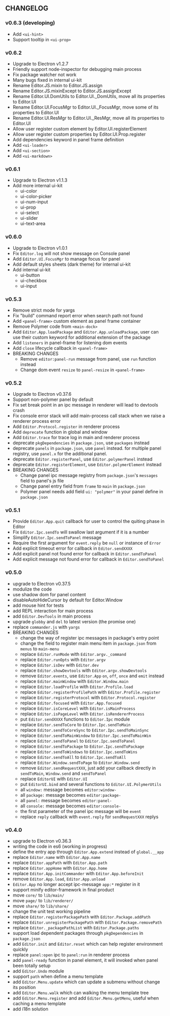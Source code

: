 ## CHANGELOG

### v0.6.3 (developing)

 - Add `<ui-hint>`
 - Support tooltip in `<ui-prop>`

### v0.6.2

 - Upgrade to Electron v1.2.7
 - Friendly support node-inspector for debugging main process
 - Fix package watcher not work
 - Many bugs fixed in internal ui-kit
 - Rename Editor.JS.mixin to Editor.JS.assign
 - Rename Editor.JS.mixinExcept to Editor.JS.assignExcept
 - Rename Editor.UI.DomUtils to Editor.UI._DomUtils, move all its properties to Editor.UI
 - Rename Editor.UI.FocusMgr to Editor.UI._FocusMgr, move some of its properties to Editor.UI
 - Rename Editor.UI.ResMgr to Editor.UI._ResMgr, move all its properties to Editor.UI
 - Allow user register custom element by Editor.UI.registerElement
 - Allow user register custom properties by Editor.UI.Prop.register
 - Add dependencies keyword in panel frame definition
 - Add `<ui-loader>`
 - Add `<ui-section>`
 - Add `<ui-markdown>`

### v0.6.1

 - Upgrade to Electron v1.1.3
 - Add more internal ui-kit
   - ui-color
   - ui-color-picker
   - ui-num-input
   - ui-prop
   - ui-select
   - ui-slider
   - ui-text-area

### v0.6.0

 - Upgrade to Electron v1.0.1
 - Fix `Editor.log` will not show message on Console panel
 - Add `Editor.UI.FocusMgr` to manage focus for panel
 - Add default styles sheets (dark theme) for internal ui-kit
 - Add internal ui-kit
   - ui-button
   - ui-checkbox
   - ui-input

### v0.5.3

 - Remove strict mode for yargs
 - Fix "build" command report error when search path not found
 - Add `<panel-frame>` custom element as panel frame container
 - Remove Polymer code from `<main-dock>`
 - Add `Editor.App.loadPackage` and `Editor.App.unloadPackage`, user can use their custom keyword for additional extension of the package
 - Add `listeners` in panel-frame for listening dom events
 - Add `close` lifecycle callback in `<panel-frame>`
 - BREAKING CHANGES
   - Remove `editor:panel-run` message from panel, use `run` function instead
   - Change dom event `resize` to `panel-resize` in `<panel-frame>`

### v0.5.2

 - Upgrade to Electron v0.37.6
 - Support non-polymer panel by default
 - Fix set break point in an ipc message in renderer will lead to devtools crash
 - Fix console error stack will add main-process call stack when we raise a renderer process error
 - Add `Editor.Protocol.register` in renderer process
 - Add `deprecate` function in global and window
 - Add `Editor.trace` for trace log in main and renderer process
 - deprecate `pkgDependencies` in `package.json`, use `packages` instead
 - deprecate `panels` in `package.json`, use `panel` instead. for multiple panel registry, use `panel.x` for the additional panel.
 - deprecate `Editor.registerPanel`, use `Editor.polymerPanel` instead
 - deprecate `Editor.registerElement`, use `Editor.polymerElement` instead
 - BREAKING CHANGES
   - Change panel ipc message registry from `package.json`'s `messages` field to panel's js file
   - Change panel entry field from `frame` to `main` in `package.json`
   - Polymer panel needs add field `ui: "polymer"` in your panel define in `package.json`

### v0.5.1

 - Provide `Editor.App.quit` callback for user to control the quiting phase in Editor
 - Fix `Editor.Ipc.sendTo` will swallow last argument if it is a number
 - Simplify `Editor.Ipc.sendToPanel` message
 - Require the first argument for `event.reply` be `null` or instance of `Error`
 - Add explicit timeout error for callback in `Editor.sendXXXX`
 - Add explicit panel not found error for callback in `Editor.sendToPanel`
 - Add explicit message not found error for callback in `Editor.sendToPanel`

### v0.5.0

 - upgrade to Electron v0.37.5
 - modulize the code
 - use shadow dom for panel content
 - disableAutoHideCursor by default for Editor.Window
 - add mouse hint for tests
 - add REPL interaction for main process
 - add `Editor.DevTools` in main process
 - upgrade `globby` and `del` to latest version (the promise one)
 - replace `commander.js` with `yargs`
 - BREAKING CHANGES
   - change the way of register ipc messages in package's entry point
   - change the field to register main menu item in `package.json` from `menus` to `main-menu`
   - replace `Editor.runMode` with `Editor.argv._command`
   - replace `Editor.runOpts` with `Editor.argv`
   - replace `Editor.isDev` with `Editor.dev`
   - replace `Editor.showDevtools` with `Editor.argv.showDevtools`
   - remove `Editor.events`, use `Editor.App` `on`, `off`, `once` and `emit` instead
   - replace `Editor.mainWindow` with `Editor.Window.main`
   - replace `Editor.loadProfile` with `Editor.Profile.load`
   - replace `Editor.registerProfilePath` with `Editor.Profile.register`
   - replace `Editor.registerProtocol` with `Editor.Protocol.register`
   - replace `Editor.focused` with `Editor.App.focused`
   - replace `Editor.isCoreLevel` with `Editor.isMainProcess`
   - replace `Editor.isPageLevel` with `Editor.isRendererProcess`
   - put `Editor.sendXXXX` functions to `Editor.Ipc` module
   - replace `Editor.sendToCore` to `Editor.Ipc.sendToMain`
   - replace `Editor.sendToCoreSync` to `Editor.Ipc.sendToMainSync`
   - replace `Editor.sendToMainWindow` to `Editor.Ipc.sendToMainWin`
   - replace `Editor.sendToPanel` to `Editor.Ipc.sendToPanel`
   - replace `Editor.sendToPackage` to `Editor.Ipc.sendToPackage`
   - replace `Editor.sendToWindows` to `Editor.Ipc.sendToWins`
   - replace `Editor.sendToAll` to `Editor.Ipc.sendToAll`
   - replace `Editor.Window.sendToPage` to `Editor.Window.send`
   - remove `Editor.sendRequestXXX`, just add your callback directly in `sendToMain`, `Window.send` and `sendToPanel`
   - replace `EditorUI` with `Editor.UI`
   - put `EditorUI.bind` and several functions to `Editor.UI.PolymerUtils`
   - all `window:` message becomes `editor:window-`
   - all `package:` message becomes `editor:package-`
   - all `panel:` message becomes `editor:panel-`
   - all `console:` message becomes `editor:console-`
   - the first parameter of the panel ipc message will be `event`
   - replace `reply` callback with `event.reply` for `sendRequestXXX` replys

### v0.4.0

 - upgrade to Electron v0.36.3
 - writing the code in es6 (working in progress)
 - define the entry app through `Editor.App.extend` instead of `global.__app`
 - replace `Editor.name` with `Editor.App.name`
 - replace `Editor.appPath` with `Editor.App.path`
 - replace `Editor.appHome` with `Editor.App.home`
 - replace `Editor.App.initCommander` with `Editor.App.beforeInit`
 - remove `Editor.App.load`, `Editor.App.unload`
 - `Editor.App` no longer accept ipc-message `app:*` register in it
 - support minify editor-framework in final product
 - move `core/` to `lib/main/`
 - move `page/` to `lib/renderer/`
 - move `share/` to `lib/share/`
 - change the unit test working pipeline
 - replace `Editor.registerPackagePath` with `Editor.Package.addPath`
 - replace `Editor.unregisterPackagePath` with `Editor.Package.removePath`
 - replace `Editor._packagePathList` with `Editor.Package.paths`
 - support load dependent packages through `pkgDependencies` in `package.json`
 - add `Editor.init` and `Editor.reset` which can help register environment quickly
 - replace `panel:open` ipc to `panel:run` in renderer process
 - add `panel-ready` function in panel element, it will invoked when panel been totally setup
 - add `Editor.Undo` module
 - support `path` when define a menu template
 - add `Editor.Menu.update` which can update a submenu without change its position
 - add `Editor.Menu.walk` which can walking the menu template tree
 - add `Editor.Menu.register` and add `Editor.Menu.getMenu`, useful when caching a menu template
 - add i18n solution
